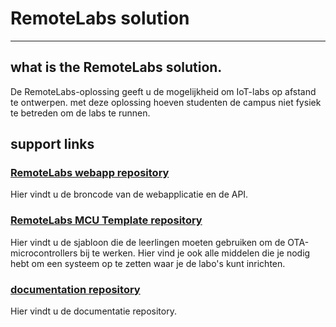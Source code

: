 # RemoteLabs solution 
___
## what is the RemoteLabs solution.

De RemoteLabs-oplossing geeft u de mogelijkheid om IoT-labs op afstand te ontwerpen. met deze oplossing hoeven studenten de campus niet fysiek te betreden om de labs te runnen.

## support links
### [RemoteLabs webapp repository](https://github.com/glcr/RemoteLabs)
Hier vindt u de broncode van de webapplicatie en de API.

### [RemoteLabs MCU Template repository](https://github.com/glcr/RemoteLabsArduinoTemplates)
Hier vindt u de sjabloon die de leerlingen moeten gebruiken om de OTA-microcontrollers bij te werken.
Hier vind je ook alle middelen die je nodig hebt om een ​​systeem op te zetten waar je de labo's kunt inrichten.

### [documentation repository](https://github.com/glcr/RemoteLabs_doc/tree/master/docs)
Hier vindt u de documentatie repository.

